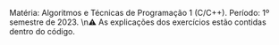 Matéria: Algoritmos e Técnicas de Programação 1 (C/C++). Período: 1º semestre de 2023.
\n⚠️ As explicações dos exercícios estão contidas dentro do código.
